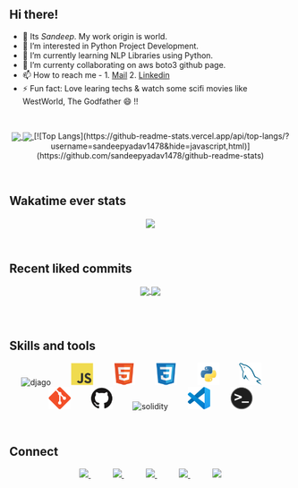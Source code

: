 ## Hi there!

- 👋 Its *Sandeep*. My work origin is world.
- 👀 I’m interested in Python Project Development.
- 🌱 I’m currently learning NLP Libraries using Python.
- 💞️ I’m currenty collaborating on aws boto3 github page.
- 📫 How to reach me - 1. [Mail](mailto:sandeepyadav1478@gmail.com)&nbsp;2. [Linkedin](https://www.linkedin.com/in/sandeepyadav1478/)
- ⚡ Fun fact: Love learing techs & watch some scifi movies like WestWorld, The Godfather 😄 !! 

<br>
<p align="center">
  <a href="https://github.com/sandeepyadav1478/github-readme-stats">
    <img
      align="center"
       height="145"
      src="https://github-readme-stats.vercel.app/api/top-langs/?username=sandeepyadav1478&layout=compact&count_private=true&theme=tokyonight"
    />
  </a>
  <a href="https://github.com/sandeepyadav1478/github-readme-stats">
    <img
      align="center"
       height="145"
      src="https://github-readme-stats.vercel.app/api/top-langs/?username=sandeepyadav1478&layout=compact&count_private=true&theme=tokyonight"
    />
  </a>
  [![Top Langs](https://github-readme-stats.vercel.app/api/top-langs/?username=sandeepyadav1478&hide=javascript,html)](https://github.com/sandeepyadav1478/github-readme-stats)
 </p>
<!--  <p align="center">
   <a href="https://github.com/sandeepyadav1478/github-readme-stats">
    <img
      align="center"
      height="145"
       width="400"
      src="https://github-readme-stats.vercel.app/api/pin/?username=sandeepyadav1478&repo=Transfer-files-from-google-to-terabox-cloud&theme=tokyonight"/>
  </a>
 </p> -->
 <br/>
 
 ## Wakatime ever stats
 
 <p align="center">
     <a href="https://github.com/sandeepyadav1478/github-readme-stats">
    <img
      align="center"
      src="https://github-readme-stats.vercel.app/api/wakatime?username=@sandeepyadav1478&theme=tokyonight&count_private=true&show_icons=true&layout=compact"/>
  </a>
  </p>

<!---
sandeepyadav1478/sandeepyadav1478 is a ✨ special ✨ repository because its `README.md` (this file) appears on your GitHub profile.
You can click the Preview link to take a look at your changes.
--->

<br/>

## Recent liked commits
<p align="center">
<a href="https://github.com/anuraghazra/convoychat">
  <img align="center" src="https://github-readme-stats.vercel.app/api/pin/?username=boto&repo=boto3&theme=tokyonight" />
</a>
<a href="https://github.com/anuraghazra/convoychat">
  <img align="center" src="https://github-readme-stats.vercel.app/api/pin/?repo=Transfer-files-from-google-to-terabox-cloud&theme=tokyonight&username=sandeepyadav1478" />
</a>
</P>

<br/>
<br/>

## Skills and tools

<p align="center">
    <img height="40" alt="djago" src="https://icon-library.com/images/django-icon/django-icon-0.jpg">
    &nbsp;&nbsp;&nbsp;&nbsp;&nbsp;&nbsp;&nbsp;
    <img height="40" alt="js" src="https://raw.githubusercontent.com/devicons/devicon/master/icons/javascript/javascript-original.svg">
    &nbsp;&nbsp;&nbsp;&nbsp;&nbsp;&nbsp;&nbsp;
    <img height="40" alt="html5" src="https://raw.githubusercontent.com/devicons/devicon/master/icons/html5/html5-original.svg">
    &nbsp;&nbsp;&nbsp;&nbsp;&nbsp;&nbsp;&nbsp;
    <img height="40" alt="css3" src="https://raw.githubusercontent.com/devicons/devicon/master/icons/css3/css3-original.svg">
    &nbsp;&nbsp;&nbsp;&nbsp;&nbsp;&nbsp;&nbsp;
    <img height="40" alt="python3" src="https://raw.githubusercontent.com/github/explore/80688e429a7d4ef2fca1e82350fe8e3517d3494d/topics/python/python.png">
    &nbsp;&nbsp;&nbsp;&nbsp;&nbsp;&nbsp;&nbsp;
    <img height="40" alt="mysql" src="https://raw.githubusercontent.com/devicons/devicon/master/icons/mysql/mysql-original.svg">
     &nbsp;&nbsp;&nbsp;&nbsp;&nbsp;&nbsp;&nbsp;
    <img height="40" alt="git" src="https://raw.githubusercontent.com/devicons/devicon/master/icons/git/git-original.svg">
    &nbsp;&nbsp;&nbsp;&nbsp;&nbsp;&nbsp;&nbsp;
    <img height="40" alt="github" src="https://raw.githubusercontent.com/devicons/devicon/master/icons/github/github-original.svg">
    &nbsp;&nbsp;&nbsp;&nbsp;&nbsp;&nbsp;&nbsp;
    <img height="40" alt="solidity" src="https://iconape.com/wp-content/png_logo_vector/solidity.png">
    &nbsp;&nbsp;&nbsp;&nbsp;&nbsp;&nbsp;&nbsp;
    <img height="40" src="https://raw.githubusercontent.com/github/explore/80688e429a7d4ef2fca1e82350fe8e3517d3494d/topics/visual-studio-code/visual-studio-code.png" alt="VSC" >
    &nbsp;&nbsp;&nbsp;&nbsp;&nbsp;&nbsp;&nbsp;
    <img height="40" alt="powershell" src="https://raw.githubusercontent.com/github/explore/80688e429a7d4ef2fca1e82350fe8e3517d3494d/topics/terminal/terminal.png">

</p>

<br/>

## Connect

<p align="center">
    <a href="https://www.linkedin.com/in/sandeepyadav1478">
        <img src="https://img.shields.io/badge/linkedin-%230077B5.svg?&style=for-the-badge&logo=linkedin&logoColor=white&link=mailto:https://www.linkedin.com/in/mateusaraujobarros/">
    </a>
    &nbsp;&nbsp;&nbsp;&nbsp;&nbsp;&nbsp;&nbsp;&nbsp;&nbsp;
    <a href="https://medium.com/@sandeepyadav1478">
        <img src="https://img.shields.io/badge/Medium-12100E?style=for-the-badge&logo=medium&logoColor=white">
    </a>
    &nbsp;&nbsp;&nbsp;&nbsp;&nbsp;&nbsp;&nbsp;&nbsp;&nbsp;
    <a href="https://dev.to/sandeepyadav1478">
        <img src="https://img.shields.io/badge/dev.to-0A0A0A?style=for-the-badge&logo=dev.to&logoColor=white">
    </a>
    &nbsp;&nbsp;&nbsp;&nbsp;&nbsp;&nbsp;&nbsp;&nbsp;&nbsp;
    <a href="mailto:sandeepyadav1478@gmail.com">
        <img src="https://img.shields.io/badge/gmail-D14836?&style=for-the-badge&logo=gmail&logoColor=white&link=mailto:sandeepyadav1478@gmail.com">
    </a>
    &nbsp;&nbsp;&nbsp;&nbsp;&nbsp;&nbsp;&nbsp;&nbsp;&nbsp;
    <a href="https://github.com/sandeepyadav1478">
        <img  src="https://img.shields.io/badge/github-%23100000.svg?&style=for-the-badge&logo=github&logoColor=white&link=mailto:https://github.com/sandeepyadav1478">
    </a>
</p>

<!--
# Blog posts
 BLOG-POST-LIST:START --><!--
- [Get Your hands Dirty in these Before approaching Machine Learning field](https://medium.com/@spsupraj2d/get-your-hands-dirty-in-these-before-approaching-machine-learning-field-71f56c461c72?source=rss-4b5584b42d16------2)-->
<!-- BLOG-POST-LIST:END -->

<br>
<br>

